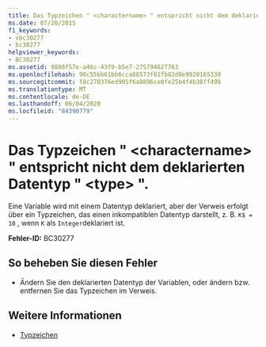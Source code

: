 ```yaml
---
title: Das Typzeichen " <charactername> " entspricht nicht dem deklarierten Datentyp " <type> ".
ms.date: 07/20/2015
f1_keywords:
- vbc30277
- bc30277
helpviewer_keywords:
- BC30277
ms.assetid: 9808f57e-a46c-43f9-b5e7-275794627763
ms.openlocfilehash: 90c55bb61bb6cca88573f81fb82d0e9928165330
ms.sourcegitcommit: f8c270376ed905f6a8896ce0fe25b4f4b38ff498
ms.translationtype: MT
ms.contentlocale: de-DE
ms.lasthandoff: 06/04/2020
ms.locfileid: "84390779"
---
```

# <a name="type-character-charactername-does-not-match-declared-data-type-type"></a>Das Typzeichen " \<charactername> " entspricht nicht dem deklarierten Datentyp " \<type> ".
Eine Variable wird mit einem Datentyp deklariert, aber der Verweis erfolgt über ein Typzeichen, das einen inkompatiblen Datentyp darstellt, z. B. `K$ = 10` , wenn `K` als `Integer`deklariert ist.  
  
 **Fehler-ID:** BC30277  
  
## <a name="to-correct-this-error"></a>So beheben Sie diesen Fehler  
  
- Ändern Sie den deklarierten Datentyp der Variablen, oder ändern bzw. entfernen Sie das Typzeichen im Verweis.  
  
## <a name="see-also"></a>Weitere Informationen

- [Typzeichen](../programming-guide/language-features/data-types/type-characters.md)
